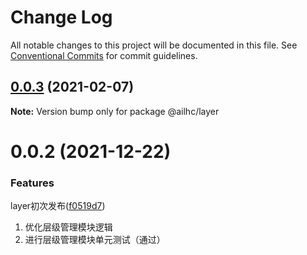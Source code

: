 # Change Log

All notable changes to this project will be documented in this file.
See [Conventional Commits](https://conventionalcommits.org) for commit guidelines.

## [0.0.3](https://github.com/AILHC/EasyGameFrameworkOpen/compare/@ailhc/layer@0.0.2...@ailhc/layer@0.0.3) (2021-02-07)

**Note:** Version bump only for package @ailhc/layer





# 0.0.2 (2021-12-22)

### Features
layer初次发布([f0519d7](https://github.com/AILHC/EasyGameFrameworkOpen/commit/f0519d7744b8131bea5ee73175b35609b48252f2))
1. 优化层级管理模块逻辑
2. 进行层级管理模块单元测试（通过）

